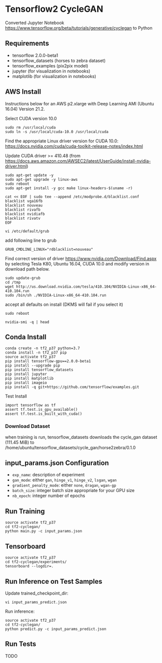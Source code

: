 # Tensorflow2 CycleGAN
Converted Jupyter Notebook https://www.tensorflow.org/beta/tutorials/generative/cyclegan to Python 

## Requirements
* tensorflow 2.0.0-beta1
* tensorflow_datasets (horses to zebra dataset)
* tensorflow_examples (pix2pix model)
* jupyter (for visualization in notebooks)
* matplotlib (for visualization in notebooks)


## AWS Install
Instructions below for an AWS p2.xlarge with Deep Learning AMI (Ubuntu 16.04) Version 21.2.

Select CUDA version 10.0
```
sudo rm /usr/local/cuda
sudo ln -s /usr/local/cuda-10.0 /usr/local/cuda
```
Find the appropriate Linux driver version for CUDA 10.0: https://docs.nvidia.com/cuda/cuda-toolkit-release-notes/index.html

Update CUDA driver >= 410.48 (from https://docs.aws.amazon.com/AWSEC2/latest/UserGuide/install-nvidia-driver.html)
```
sudo apt-get update -y
sudo apt-get upgrade -y linux-aws
sudo reboot
sudo apt-get install -y gcc make linux-headers-$(uname -r)
```

```
cat << EOF | sudo tee --append /etc/modprobe.d/blacklist.conf
blacklist vga16fb
blacklist nouveau
blacklist rivafb
blacklist nvidiafb
blacklist rivatv
EOF
```
```
vi /etc/default/grub
```
add following line to grub
```
GRUB_CMDLINE_LINUX="rdblacklist=nouveau"
```

Find correct version of driver https://www.nvidia.com/Download/Find.aspx by selecting Tesla K80, Ubuntu 16.04, CUDA 10.0 and modify version in download path below.

```
sudo update-grub
cd /tmp
wget http://us.download.nvidia.com/tesla/410.104/NVIDIA-Linux-x86_64-410.104.run
sudo /bin/sh ./NVIDIA-Linux-x86_64-410.104.run
```
accept all defaults on install (DKMS will fail if you select it)

```
sudo reboot
```

```
nvidia-smi -q | head
```


## Conda Install
```
conda create -n tf2_p37 python=3.7
conda install -n tf2_p37 pip
source activate tf2_p37
pip install tensorflow-gpu==2.0.0-beta1
pip install --upgrade pip
pip install tensorflow_datasets
pip install jupyter
pip install matplotlib
pip install imageio
pip install -q git+https://github.com/tensorflow/examples.git
```

Test Install
```
import tensorflow as tf
assert tf.test.is_gpu_available()
assert tf.test.is_built_with_cuda()
```

### Download Dataset
when training is run, tensorflow_datasets downloads the cycle_gan dataset (111.45 MiB) to /home/ubuntu/tensorflow_datasets/cycle_gan/horse2zebra/0.1.0
 

## input_params.json Configuration
- `exp_name`: description of experiment
- `gan_mode`: either `gan`, `hinge_v1`, `hinge_v2`, `lsgan`, `wgan`
- `gradient_penalty_mode`: either `none`, `dragan`, `wgan-gp`
- `batch_size`: integer batch size appropriate for your GPU size 
- `nb_epoch`: integer number of epochs

## Run Training
```
source activate tf2_p37
cd tf2-cyclegan/
python main.py -c input_params.json
```

## Tensorboard
```
source activate tf2_p37
cd tf2-cyclegan/experiments/
tensorboard --logdir=.
```

## Run Inference on Test Samples
Update trained_checkpoint_dir:
```
vi input_params_predict.json
```

Run inference:
```
source activate tf2_p37
cd tf2-cyclegan/
python predict.py -c input_params_predict.json
```

## Run Tests
TODO